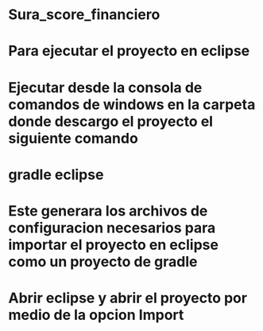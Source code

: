 # Sura_score_financiero
# Para ejecutar el proyecto en eclipse
# Ejecutar desde la consola de comandos de windows en la carpeta donde descargo el proyecto el siguiente comando 
# gradle eclipse
# Este generara los archivos de configuracion necesarios para importar el proyecto en eclipse como un proyecto de gradle
# Abrir eclipse y abrir el proyecto por medio de la opcion Import
